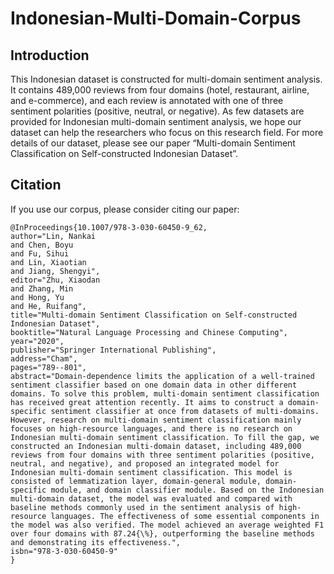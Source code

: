 # Indonesian-Multi-Domain-Corpus

## Introduction

This Indonesian dataset is constructed for multi-domain sentiment analysis. It contains 489,000 reviews from four domains (hotel, restaurant, airline, and e-commerce), and each review is annotated with one of three sentiment polarities (positive, neutral, or negative). As few datasets are provided for Indonesian multi-domain sentiment analysis, we hope our dataset can help the researchers who focus on this research field. For more details of our dataset, please see our paper “Multi-domain Sentiment Classification on Self-constructed Indonesian Dataset”.


## Citation

If you use our corpus, please consider citing our paper:
```
@InProceedings{10.1007/978-3-030-60450-9_62,
author="Lin, Nankai
and Chen, Boyu
and Fu, Sihui
and Lin, Xiaotian
and Jiang, Shengyi",
editor="Zhu, Xiaodan
and Zhang, Min
and Hong, Yu
and He, Ruifang",
title="Multi-domain Sentiment Classification on Self-constructed Indonesian Dataset",
booktitle="Natural Language Processing and Chinese Computing",
year="2020",
publisher="Springer International Publishing",
address="Cham",
pages="789--801",
abstract="Domain-dependence limits the application of a well-trained sentiment classifier based on one domain data in other different domains. To solve this problem, multi-domain sentiment classification has received great attention recently. It aims to construct a domain-specific sentiment classifier at once from datasets of multi-domains. However, research on multi-domain sentiment classification mainly focuses on high-resource languages, and there is no research on Indonesian multi-domain sentiment classification. To fill the gap, we constructed an Indonesian multi-domain dataset, including 489,000 reviews from four domains with three sentiment polarities (positive, neutral, and negative), and proposed an integrated model for Indonesian multi-domain sentiment classification. This model is consisted of lemmatization layer, domain-general module, domain-specific module, and domain classifier module. Based on the Indonesian multi-domain dataset, the model was evaluated and compared with baseline methods commonly used in the sentiment analysis of high-resource languages. The effectiveness of some essential components in the model was also verified. The model achieved an average weighted F1 over four domains with 87.24{\%}, outperforming the baseline methods and demonstrating its effectiveness.",
isbn="978-3-030-60450-9"
}
```